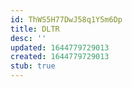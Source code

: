 ```yaml
---
id: ThWS5H77DwJ58q1Y5m6Dp
title: DLTR
desc: ''
updated: 1644779729013
created: 1644779729013
stub: true
---
```



